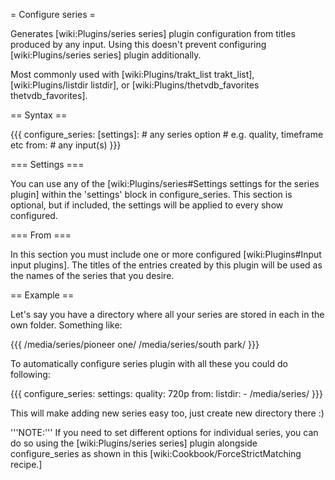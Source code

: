 = Configure series =

Generates [wiki:Plugins/series series] plugin configuration from titles produced by any input. Using this doesn't prevent configuring [wiki:Plugins/series series] plugin additionally. 

Most commonly used with [wiki:Plugins/trakt_list trakt_list], [wiki:Plugins/listdir listdir], or [wiki:Plugins/thetvdb_favorites thetvdb_favorites].

== Syntax ==

{{{
configure_series:
  [settings]:
    # any series option
    # e.g. quality, timeframe etc
  from:
    # any input(s)
}}}

=== Settings ===

You can use any of the [wiki:Plugins/series#Settings settings for the series plugin] within the 'settings' block in configure_series. This section is optional, but if included, the settings will be applied to every show configured.

=== From ===

In this section you must include one or more configured [wiki:Plugins#Input input plugins]. The titles of the entries created by this plugin will be used as the names of the series that you desire.


== Example ==

Let's say you have a directory where all your series are stored in each in the own folder. Something like:

{{{
/media/series/pioneer one/
/media/series/south park/
}}}

To automatically configure series plugin with all these you could do following:

{{{
configure_series:
  settings:
    quality: 720p
  from:
    listdir:
      - /media/series/
}}}

This will make adding new series easy too, just create new directory there :)

'''NOTE:''' If you need to set different options for individual series, you can do so using the [wiki:Plugins/series series] plugin alongside configure_series as shown in this [wiki:Cookbook/ForceStrictMatching recipe.]